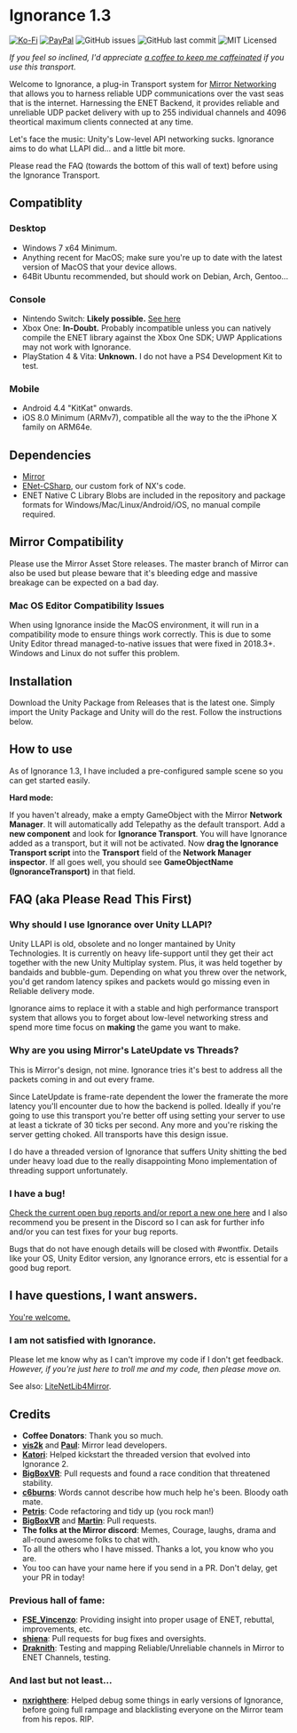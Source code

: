 # Ignorance 1.3
[![Ko-Fi](https://img.shields.io/badge/donate-Ko--Fi-red.svg)](https://ko-fi.com/coburn)
[![PayPal](https://drive.google.com/uc?id=1OQrtNBVJehNVxgPf6T6yX1wIysz1ElLR)](https://www.paypal.me/coburn64)
![GitHub issues](https://img.shields.io/github/issues/SoftwareGuy/Ignorance.svg)
![GitHub last commit](https://img.shields.io/github/last-commit/SoftwareGuy/Ignorance.svg)
![MIT Licensed](https://img.shields.io/badge/license-MIT-green.svg) 

*If you feel so inclined, I'd appreciate [a coffee to keep me caffeinated](https://ko-fi.com/coburn) if you use this transport.*

Welcome to Ignorance, a plug-in Transport system for [Mirror Networking](https://github.com/vis2k/Mirror) that allows you to harness reliable UDP communications over the vast seas that is the internet. Harnessing the ENET Backend, it provides reliable and unreliable UDP packet delivery with up to 255 individual channels and 4096 theortical maximum clients connected at any time.

Let's face the music: Unity's Low-level API networking sucks. Ignorance aims to do what LLAPI did... and a little bit more.

Please read the FAQ (towards the bottom of this wall of text) before using the Ignorance Transport.

## Compatiblity
### Desktop
- Windows 7 x64 Minimum.
- Anything recent for MacOS; make sure you're up to date with the latest version of MacOS that your device allows.
- 64Bit Ubuntu recommended, but should work on Debian, Arch, Gentoo...

### Console
- Nintendo Switch: **Likely possible.** [See here](https://github.com/SoftwareGuy/ENet-CSharp/blob/master/BUILD-FOR-SWITCH.txt)
- Xbox One: **In-Doubt.** Probably incompatible unless you can natively compile the ENET library against the Xbox One SDK; UWP Applications may not work with Ignorance.
- PlayStation 4 & Vita: **Unknown.** I do not have a PS4 Development Kit to test.

### Mobile
- Android 4.4 "KitKat" onwards.
- iOS 8.0 Minimum (ARMv7), compatible all the way to the the iPhone X family on ARM64e.

## Dependencies
- [Mirror](https://github.com/vis2k/Mirror)
- [ENet-CSharp](https://github.com/SoftwareGuy/ENet-CSharp), our custom fork of NX's code.
- ENET Native C Library Blobs are included in the repository and package formats for Windows/Mac/Linux/Android/iOS, no manual compile required.

## Mirror Compatibility
Please use the Mirror Asset Store releases. The master branch of Mirror can also be used but please beware that it's bleeding edge and massive breakage can be expected on a bad day.
### Mac OS Editor Compatibility Issues
When using Ignorance inside the MacOS environment, it will run in a compatibility mode to ensure things work correctly. This is due to some Unity Editor thread managed-to-native issues that were fixed in 2018.3+. Windows and Linux do not suffer this problem.

## Installation
Download the Unity Package from Releases that is the latest one. Simply import the Unity Package and Unity will do the rest. Follow the instructions below.

## How to use
As of Ignorance 1.3, I have included a pre-configured sample scene so you can get started easily.

**Hard mode:**

If you haven't already, make a empty GameObject with the Mirror **Network Manager**. It will automatically add Telepathy as the default transport. Add a **new component** and look for **Ignorance Transport**. You will have Ignorance added as a transport, but it will not be activated. Now **drag the Ignorance Transport script** into the **Transport** field of the **Network Manager inspector**. If all goes well, you should see **GameObjectName (IgnoranceTransport)** in that field. 

## FAQ (aka Please Read This First)

### Why should I use Ignorance over Unity LLAPI?
Unity LLAPI is old, obsolete and no longer mantained by Unity Technologies. It is currently on heavy life-support until they get their act together with the new Unity Multiplay system. Plus, it was held together by bandaids and bubble-gum. Depending on what you threw over the network, you'd get random latency spikes and packets would go missing even in Reliable delivery mode.

Ignorance aims to replace it with a stable and high performance transport system that allows you to forget about low-level networking stress and spend more time focus on **making** the game you want to make.

### Why are you using Mirror's LateUpdate vs Threads?
This is Mirror's design, not mine. Ignorance tries it's best to address all the packets coming in and out every frame.

Since LateUpdate is frame-rate dependent the lower the framerate the more latency you'll encounter due to how the backend is polled. Ideally if you're going to use this transport you're better off using setting your server to use at least a tickrate of 30 ticks per second. Any more and you're risking the server getting choked. All transports have this design issue.

I do have a threaded version of Ignorance that suffers Unity shitting the bed under heavy load due to the really disappointing Mono implementation of threading support unfortunately.

### I have a bug!
[Check the current open bug reports and/or report a new one here](https://github.com/SoftwareGuy/Ignorance/issues) and I also recommend you be present in the Discord so I can ask for further info and/or you can test fixes for your bug reports.

Bugs that do not have enough details will be closed with #wontfix. Details like your OS, Unity Editor version, any Ignorance errors, etc is essential for a good bug report.

## I have questions, I want answers.
[You're welcome.](https://vis2k.github.io/Mirror/Transports/Ignorance)

### I am not satisfied with Ignorance. 
Please let me know why as I can't improve my code if I don't get feedback. *However, if you're just here to troll me and my code, then please move on.*

See also: [LiteNetLib4Mirror](https://github.com/MichalPetryka/LiteNetLib4Mirror).

## Credits
- **Coffee Donators**: Thank you so much.
- **[vis2k](https://github.com/vis2k)** and **[Paul](https://github.com/paulpach)**: Mirror lead developers.
- **[Katori](https://github.com/katori)**: Helped kickstart the threaded version that evolved into Ignorance 2.
- **[BigBoxVR](https://github.com/GabeBigBoxVR)**: Pull requests and found a race condition that threatened stability.
- **[c6burns](https://github.com/c6burns)**: Words cannot describe how much help he's been. Bloody oath mate.
- **[Petris](https://github.com/MichalPetryka)**: Code refactoring and tidy up (you rock man!)
- **[BigBoxVR](https://github.com/GabeBigBoxVR)** and **[Martin](https://github.com/martindevans)**: Pull requests.
- **The folks at the Mirror discord**: Memes, Courage, laughs, drama and all-round awesome folks to chat with.
- To all the others who I have missed. Thanks a lot, you know who you are.
- You too can have your name here if you send in a PR. Don't delay, get your PR in today!
### Previous hall of fame:
- **[FSE_Vincenzo](https://github.com/Vincenz099)**: Providing insight into proper usage of ENET, rebuttal, improvements, etc.
- **[shiena](https://github.com/shiena)**: Pull requests for bug fixes and oversights.
- **[Draknith](https://github.com/FizzCube)**: Testing and mapping Reliable/Unreliable channels in Mirror to ENET Channels, testing.

### And last but not least...
- **[nxrighthere](https://github.com/nxrighthere)**: Helped debug some things in early versions of Ignorance, before going full rampage and blacklisting everyone on the Mirror team from his repos. RIP.
